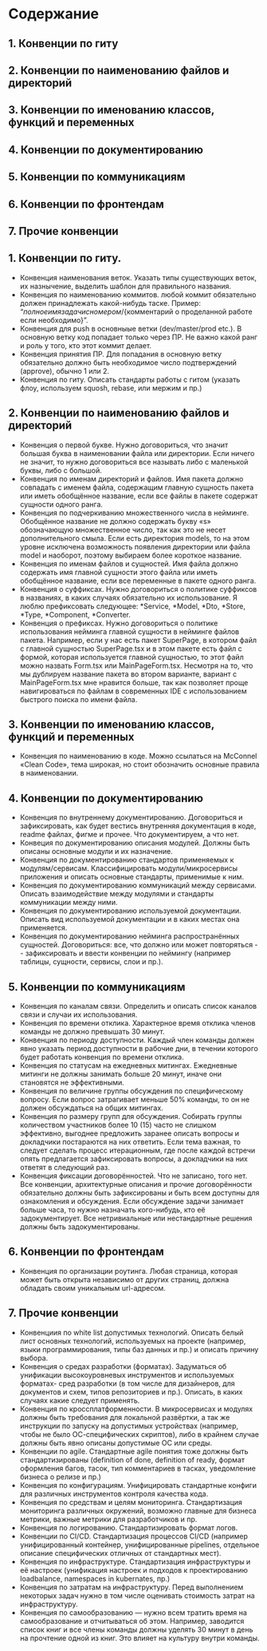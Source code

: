# Содержание
## 1. Конвенции по гиту
## 2. Конвенции по наименованию файлов и директорий
## 3. Конвенции по именованию классов, функций и переменных
## 4. Конвенции по документированию
## 5. Конвенции по коммуникациям
## 6. Конвенции по фронтендам
## 7. Прочие конвенции

## 1. Конвенции по гиту.
* Конвенция наименования веток. Указать типы существующих веток, их назнычение, выделить шаблон для правильного названия.
* Конвенция по наименованию коммитов. любой коммит обязательно должен принадлежать какой-нибудь таске. Пример:
“${полное имя задачи с номером}/${комментарий о проделанной работе если необходимо}”.
* Конвенция для push в основныые ветки (dev/master/prod etc.). В основную ветку код попадает только через ПР. Не важно какой ранг и роль у того, кто этот коммит делает.
* Конвенция принятия ПР. Для попадания в основную ветку обязательно должно быть необходимое число подтверждений (approve), обычно 1 или 2.
* Конвенция по гиту. Описать стандарты работы с гитом (указать флоу, используем squosh, rebase, или мержим и пр.)

## 2. Конвенции по наименованию файлов и директорий
* Конвенция о первой букве. Нужно договориться, что значит большая буква в наименовании файла или директории. Если ничего не значит, то нужно договориться все называть либо с маленькой буквы, либо с большой.
* Конвенция по именам директорий и файлов. Имя пакета должно совпадать с именем файла, содержащим главную сущность пакета или иметь обобщённое название, если все файлы в пакете содержат сущности одного ранга. 
* Конвенция по подчеркиванию множественного числа в нейминге. Обобщённое название не должно содержать букву «s» обозначающую множественное число, так как это не несет дополнительного смыла. Если есть директория models, то на этом уровне исключена возможность появления директории или файла model и наоборот, поэтому выбираем более короткое название.
* Конвенция по именам файлов и сущностей. Имя файла должно содержать имя главной сущности этого файла или иметь обобщённое название, если все переменные в пакете  одного ранга.
* Конвенция о суффиксах. Нужно договориться о политике суффиксов в названиях, в каких случаях обязательно их использование. Я люблю префиксовать следующее: *Service, *Model, *Dto, *Store, *Type, *Component, *Converter.
* Конвенция о префиксах. Нужно договориться о политике использования нейминга главной сущности в нейминге файлов пакета. Например, если у нас есть пакет SuperPage, в котором файл с главной сущностью SuperPage.tsx и в этом пакете есть файл с формой, которая используется главной сущностью, то этот файл можно назвать Form.tsx или MainPageForm.tsx. Несмотря на то, что мы дублируем название пакета во втором варианте, вариант с MainPageForm.tsx мне нравится больше, так как позволяет проще навигироваться по файлам в современных IDE с использованием быстрого поиска по имени файла.

## 3. Конвенции по именованию классов, функций и переменных
* Конвенция по наименованию в коде. Можно ссылаться на McConnel «Clean Code», тема широкая, но стоит обозначить основные правила в наименовании.

## 4. Конвенции по документированию
* Конвенция по внутреннему документированию. Договориться и зафиксировать, как будет вестись внутренняя документация в коде, readme файлах, фигме и прочее. Что документируем, а что нет.
* Конвеция по документированию описания модулей. Должны быть описаны основные модули и их назначение.
* Конвенция по документированию стандартов применяемых к модулям/сервисам. Классифицировать модули/микросервисы приложения и описать основные стандарты, применимые к ним.
* Конвенция по документированию коммуникаций между сервисами. Описать взаимодействие между модулями и стандарты коммуникации между ними.
* Конвенция по документированию используемой документации. Описать вид используемой документации и в каких местах она применяется.
* Конвенция по документированию нейминга распространённых сущностей. Договориться: все, что должно или может повторяться -- зафиксировать и ввести конвенции по неймингу (например таблицы, сущности, сервисы, слои и пр.).

## 5. Конвенции по коммуникациям 
* Конвенция по каналам связи. Определить и описать список каналов связи и случаи их использования.
* Конвенция по времени отклика. Характерное время отклика членов команды не должно превышать 30 минут.
* Конвенция по периоду доступности. Каждый член команды должен явно указать период доступности в рабочие дни, в течении которого будет работать  конвенция по времени отклика.
* Конвенция по статусам на ежедневных митингах. Ежедневные митинги не должны занимать больше 20 минут, иначе они становятся не эффективными.
* Конвенция по величине группы обсуждения по специфическому вопросу. Если вопрос затрагивает меньше 50% команды, то он не должен обсуждаться на общих митингах.
* Конвенция по размеру групп для обсуждения. Собирать группы количеством участников более 10 (15) часто не слишком эффективно, выгоднее предложить заранее описать вопросы и докладчики постараются на них ответить. Если тема важная, то следует сделать процесс итерационным, где после каждой встречи опять предлагается зафиксировать вопросы, а докладчики на них ответят в следующий раз.
* Конвенция фиксации договорённостей. Что не записано, того нет. Все конвенции, архитектурные описания и прочие договорённости обязательно должны быть зафиксированы и быть всем доступны для ознакомления и обсуждения. Если обсуждение задачи занимает больше часа, то нужно назначать кого-нибудь, кто её задокументирует. Все нетривиальные или нестандартные решения должны быть задокументированы.

## 6. Конвенции по фронтендам
* Конвенция по организации роутинга. Любая страница, которая может быть открыта независимо от других страниц, должна обладать своим уникальным url-адресом.

## 7. Прочие конвенции
* Конвенциия по white list допустимых технологий. Описать белый лист основных технологий, используемых на проекте (например, языки программирования, типы баз данных и пр.) и описать причину выбора.
* Конвенция о средах разработки (форматах). Задуматься об унификации высокоуровневых инструментов и используемых форматах- сред разработки (в том числе для дизайнеров, для документов и схем, типов репозиториев и пр.). Описать, в каких случаях какие следует применять.
* Конвенция по кроссплатформенности. В микросервисах и модулях должны быть требования для локальной развёртки, а так же инструкции по запуску на допустимых устройствах (например, чтобы не было ОС-специфических скриптов), либо в крайнем случае должны быть явно описаны допустимые ОС или среды.
* Конвенции по agile. Стандартные agile понятия тоже должны быть стандартизированы (definition of done, definition of ready, формат оформления багов, тасок, тип комментариев в тасках, уведомление бизнеса о релизе и пр.)
* Конвенция по конфигурациям. Унифицировать стандартные конфиги для различных инструментов контроля качества кода.
* Конвенция по средствам и целям мониторинга. Стандартизация мониторинга различных окружений, возможно главные для бизнеса метрики, важные метрики для разработчиков и пр.
* Конвенция по логированию. Стандартизировать формат логов.
* Конвенции по CI/CD. Стандартизация процессов CI/CD (например унифицированный контейнер, унифицированные pipelines, отдельное описание специфических отличных от стандартных мест).
* Конвенция по инфраструктуре. Стандартизация инфраструктуры и её настроек (унификация настроек и подходов к проектированию loadbalance, namespaces in kubernates, пр.)
* Конвенция по затратам на инфраструктуру. Перед выполнением некоторых задач нужно в том числе оценивать стоимость затрат на инфраструктуру.
* Конвенция по самообразованию — нужно всем тратить время на самообразование и отчитываться об этом. Например, заводится список книг и все члены команды должны уделять 30 минут в день на прочтение одной из книг. Это влияет на культуру внутри команды.